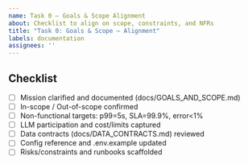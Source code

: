 ```yaml
---
name: Task 0 — Goals & Scope Alignment
about: Checklist to align on scope, constraints, and NFRs
title: "Task 0: Goals & Scope — Alignment"
labels: documentation
assignees: ''
---
```


## Checklist
- [ ] Mission clarified and documented (docs/GOALS_AND_SCOPE.md)
- [ ] In-scope / Out-of-scope confirmed
- [ ] Non-functional targets: p99=5s, SLA=99.9%, error<1%
- [ ] LLM participation and cost/limits captured
- [ ] Data contracts (docs/DATA_CONTRACTS.md) reviewed
- [ ] Config reference and .env.example updated
- [ ] Risks/constraints and runbooks scaffolded
